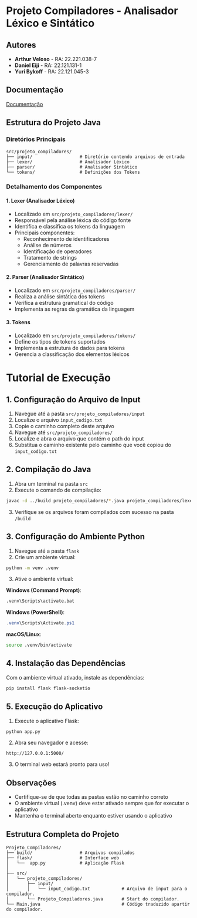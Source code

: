 # Projeto Compiladores - Analisador Léxico e Sintático

## Autores
- **Arthur Veloso** - RA: 22.221.038-7
- **Daniel Eiji** - RA: 22.121.131-1
- **Yuri Bykoff** - RA: 22.121.045-3

## Documentação

[Documentação ](https://github.com/YuriBykoff/CO/wiki)

## Estrutura do Projeto Java

### Diretórios Principais
```
src/projeto_compiladores/
├── input/                  # Diretório contendo arquivos de entrada
├── lexer/                  # Analisador Léxico
├── parser/                 # Analisador Sintático
└── tokens/                 # Definições dos Tokens
```

### Detalhamento dos Componentes

#### 1. Lexer (Analisador Léxico)
- Localizado em `src/projeto_compiladores/lexer/`
- Responsável pela análise léxica do código fonte
- Identifica e classifica os tokens da linguagem
- Principais componentes:
  - Reconhecimento de identificadores
  - Análise de números
  - Identificação de operadores
  - Tratamento de strings
  - Gerenciamento de palavras reservadas

#### 2. Parser (Analisador Sintático)
- Localizado em `src/projeto_compiladores/parser/`
- Realiza a análise sintática dos tokens
- Verifica a estrutura gramatical do código
- Implementa as regras da gramática da linguagem

#### 3. Tokens
- Localizado em `src/projeto_compiladores/tokens/`
- Define os tipos de tokens suportados
- Implementa a estrutura de dados para tokens
- Gerencia a classificação dos elementos léxicos

# Tutorial de Execução

## 1. Configuração do Arquivo de Input
1. Navegue até a pasta `src/projeto_compiladores/input`
2. Localize o arquivo `input_codigo.txt`
3. Copie o caminho completo deste arquivo
4. Navegue até `src/projeto_compiladores/`
5. Localize e abra o arquivo que contém o path do input
6. Substitua o caminho existente pelo caminho que você copiou do `input_codigo.txt`

## 2. Compilação do Java
1. Abra um terminal na pasta `src`
2. Execute o comando de compilação:
```bash
javac -d ../build projeto_compiladores/*.java projeto_compiladores/lexer/*.java projeto_compiladores/parser/*.java projeto_compiladores/tokens/*.java
```
3. Verifique se os arquivos foram compilados com sucesso na pasta `/build`

## 3. Configuração do Ambiente Python
1. Navegue até a pasta `flask`
2. Crie um ambiente virtual:
```bash
python -m venv .venv
```

3. Ative o ambiente virtual:

**Windows (Command Prompt)**:
```cmd
.venv\Scripts\activate.bat
```

**Windows (PowerShell)**:
```powershell
.venv\Scripts\Activate.ps1
```

**macOS/Linux**:
```bash
source .venv/bin/activate
```

## 4. Instalação das Dependências
Com o ambiente virtual ativado, instale as dependências:
```bash
pip install flask flask-socketio
```

## 5. Execução do Aplicativo
1. Execute o aplicativo Flask:
```bash
python app.py
```

2. Abra seu navegador e acesse:
```
http://127.0.0.1:5000/
```

3. O terminal web estará pronto para uso!

## Observações
- Certifique-se de que todas as pastas estão no caminho correto
- O ambiente virtual (.venv) deve estar ativado sempre que for executar o aplicativo
- Mantenha o terminal aberto enquanto estiver usando o aplicativo

## Estrutura Completa do Projeto
```
Projeto_Compiladores/
├── build/                  # Arquivos compilados
├── flask/                  # Interface web
│   └──  app.py             # Aplicação Flask
│  
├── src/
│   └── projeto_compiladores/
│       ├── input/ 
│       │   └── input_codigo.txt            # Arquivo de input para o compilador.
│       └── Projeto_Compiladores.java       # Start do compilador.
└── Main.java                               # Código traduzido apartir do compilador.
```
